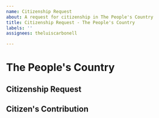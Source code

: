 ```yaml
---
name: Citizenship Request
about: A request for citizenship in The People's Country
title: Citizenship Request - The People's Country
labels: ''
assignees: theluiscarbonell

---
```


# The People's Country

## Citizenship Request

<!-- Why would you like to become a citizen of The People's Country -->

## Citizen's Contribution

<!-- What are you willing to offer in exchange for citizenship in The People's Country -->
